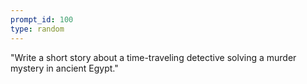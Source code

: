 ```yaml
---
prompt_id: 100
type: random
---
```


"Write a short story about a time-traveling detective solving a murder mystery in ancient Egypt."
